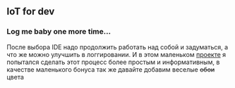 ## IoT for dev
### Log me baby one more time...
После выбора IDE надо продолжить работать над собой и задуматься, а что же можно улучшить в логгировании.
И в этом маленьком [проекте](https://github.com/darvik80/darvik80.github.io/tree/master/source/arduino-uno-logging) 
я попытался сделать этот процесс более простым и информативным, в качестве 
маленького бонуса так же давайте добавим веселые ~~обои~~ цвета